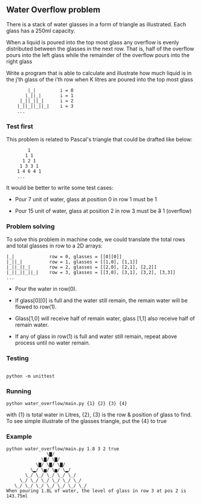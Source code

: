 ## Water Overflow problem

There is a stack of water glasses in a form of triangle as illustrated. Each glass has a 250ml capacity.

When a liquid is poured into the top most glass any overflow is evenly distributed between the glasses in the next row. That is, half of the overflow pours into the left glass while the remainder of the overflow pours into the right glass

Write a program that is able to calculate and illustrate how much liquid is in the j’th glass of the i’th row when K litres are poured into the top most glass


```
        |_|         i = 0
       |_||_|       i = 1
     |_||_||_|      i = 2
    |_||_||_||_|    i = 3
    ...
```

### Test first

This problem is related to Pascal's triangle that could be drafted like below:

```
        1
       1 1
      1 2 1
     1 3 3 1
    1 4 6 4 1
    ...
```

It would be better to write some test cases:

- Pour 7 unit of water, glass at position 0 in row 1 must be 1

- Pour 15 unit of water, glass at position 2 in row 3 must be ~~3~~ 1 (overflow)

### Problem solving

To solve this problem in machine code, we could translate the total rows and total glasses in row to a 2D arrays:

```
|_|             row = 0, glasses = [[0][0]]
|_||_|          row = 1, glasses = [[1,0], [1,1]]
|_||_||_|       row = 2, glasses = [[2,0], [2,1], [2,2]]
|_||_||_||_|    row = 3, glasses = [[3,0], [3,1], [3,2], [3,3]]
...
```

- Pour the water in row(0).

- If glass[0][0] is full and the water still remain, the remain water will be flowed to row(1).

- Glass[1,0] will receive half of remain water, glass [1,1] also receive half of remain water.

- If any of glass in row(1) is full and water still remain, repeat above process until no water remain.


### Testing
```

python -m unittest
```


### Running

```
python water_overflow/main.py {1} {2} {3} {4}
```
with {1} is total water in Litres, {2}, {3} is the row & position of glass to find. To see simple illustrate of the glasses triangle, put the {4} to true


### Example

```
python water_overflow/main.py 1.8 3 2 true
               \▇/
             \▇/ \▇/
           \▇/ \▇/ \▇/
         \▂/ \▅/ \▅/ \▂/
       \_/ \_/ \_/ \_/ \_/
     \_/ \_/ \_/ \_/ \_/ \_/
   \_/ \_/ \_/ \_/ \_/ \_/ \_/
When pouring 1.8L of water, the level of glass in row 3 at pos 2 is 143.75ml
```
